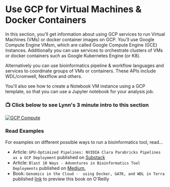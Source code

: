 # Use GCP for Virtual Machines & Docker Containers

In this section, you'll get information about using GCP services to run Virtual Machines (VMs) or docker container images on GCP.  You'll use Google Compute Engine VMsm, which are called Google Compute Engine (GCE) instances.  Additionally you can use services to orchestrate clusters of VMs or docker containers such as Google Kubernetes Engine (or K8).  

Alternatively you can use bioinformatics pipeline & workflow languages and services to coordinate groups of VMs or containers.  These APIs include WDL/cromwell, Nextflow and others.

You'll also see how to create a Notebook VM instance using a GCP template, so that you can use a Jupyter notebook for your analysis job.

### 📺 Click below to see Lynn's 3 minute intro to this section  
[![GCP Compute](http://img.youtube.com/vi/hTdBDlrf80w/0.jpg)](http://www.youtube.com/watch?v=hTdBDlrf80w "Intro GCP Services for Compute")

### Read Examples

For examples on different possible ways to run a bioinformatics tool, read...  
- Article: `GPU-Optimized Pipelines: NVIDIA Clara Parabricks Pipelines as a GCP Deployment` published on [Substack](https://lynnlangit.substack.com/p/blazing-fast-secondary-analysis)
- Article: `Blast 10 Ways - Adventures in Bioinformatics Tool Deployments` published on [Medium.](https://medium.com/@lynnlangit/blast-10-ways-3db78f881059)
- Book: `Genomics in the Cloud -  using Docker, GATK, and WDL in Terra` published [link](http://shop.oreilly.com/product/0636920058182.do) to preview this book on O'Reilly


